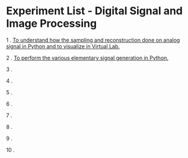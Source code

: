 # Experiment List - Digital Signal and Image Processing

1 . [To understand how the sampling and reconstruction done on analog signal in Python and to visualize in Virtual Lab.]()

2 . [To perform the various elementary signal generation in Python.]()

3 . []()

4 . []()

5 . []()

6 . []()

7 . []()

8 . []()

9 . []()

10 . []()
